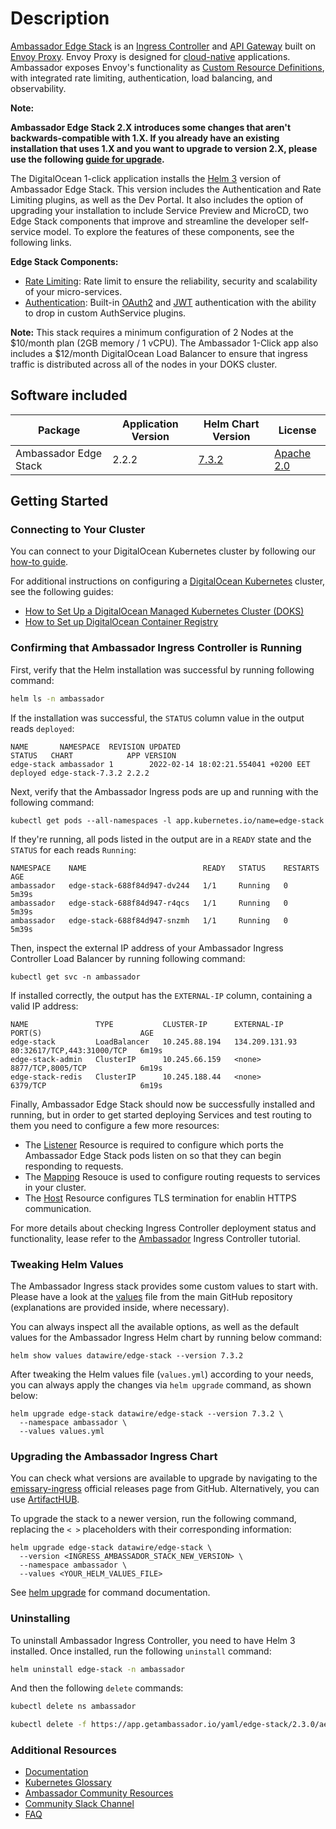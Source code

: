 # Description

[Ambassador Edge Stack](https://getambassador.io/) is an [Ingress Controller](https://www.getambassador.io/products/edge-stack/api-gateway/) and [API Gateway](https://www.getambassador.io/learn/kubernetes-glossary/api-gateway/) built on [Envoy Proxy](https://www.envoyproxy.io/). Envoy Proxy is designed for [cloud-native](https://www.getambassador.io/learn/kubernetes-glossary/cloud-native/) applications. Ambassador exposes Envoy's functionality as [Custom Resource Definitions](https://www.getambassador.io/learn/kubernetes-glossary/custom-resource-definition/), with integrated rate limiting, authentication, load balancing, and observability.

**Note:**

**Ambassador Edge Stack 2.X introduces some changes that aren't backwards-compatible with 1.X. If you already have an existing installation that uses 1.X and you want to upgrade to version 2.X, please use the following [guide for upgrade](https://www.getambassador.io/docs/edge-stack/latest/topics/install/upgrade/helm/edge-stack-1.14/edge-stack-2.1/#upgrade-productname-1142-to-productname-version-helm).**

The DigitalOcean 1-click application installs the [Helm 3](https://helm.sh/docs/intro/install/) version of Ambassador Edge Stack.  This version includes the Authentication and Rate Limiting plugins, as well as the Dev Portal. It also includes the option of upgrading your installation to include Service Preview and MicroCD, two Edge Stack components that improve and streamline the developer self-service model. To explore the features of these components, see the following links.

**Edge Stack Components:**

- [Rate Limiting](https://www.getambassador.io/docs/edge-stack/2.1/topics/using/rate-limits/rate-limits/): Rate limit to ensure the reliability, security and scalability of your micro-services.
- [Authentication](https://www.getambassador.io/docs/edge-stack/2.1/topics/running/aes-extensions/authentication/): Built-in [OAuth2](https://www.getambassador.io/docs/edge-stack/2.1/topics/using/filters/oauth2/) and [JWT](https://www.getambassador.io/docs/edge-stack/2.1/topics/using/filters/jwt/) authentication with the ability to drop in custom AuthService plugins.

**Note:**
This stack requires a minimum configuration of 2 Nodes at the $10/month plan (2GB memory / 1 vCPU).
The Ambassador 1-Click app also includes a $12/month DigitalOcean Load Balancer to ensure that ingress traffic is distributed across all of the nodes in your DOKS cluster.

## Software included

| Package               | Application Version   | Helm Chart Version |License                                                                                    |
| ---| ---- | ---- | ------------- |
| Ambassador Edge Stack | 2.2.2 | [7.3.2](https://artifacthub.io/packages/helm/datawire/edge-stack/7.3.2) | [Apache 2.0](https://github.com/datawire/ambassador/blob/master/LICENSE) |

## Getting Started

### Connecting to Your Cluster

You can connect to your DigitalOcean Kubernetes cluster by following our [how-to guide](https://www.digitalocean.com/docs/kubernetes/how-to/connect-to-cluster/).

For additional instructions on configuring a [DigitalOcean Kubernetes](https://cloud.digitalocean.com/kubernetes/clusters/) cluster, see the following guides:

- [How to Set Up a DigitalOcean Managed Kubernetes Cluster (DOKS)](https://github.com/digitalocean/Kubernetes-Starter-Kit-Developers/tree/main/01-setup-DOKS#how-to-set-up-a-digitalocean-managed-kubernetes-cluster-doks)
- [How to Set up DigitalOcean Container Registry](https://github.com/digitalocean/Kubernetes-Starter-Kit-Developers/tree/main/02-setup-DOCR#how-to-set-up-digitalocean-container-registry)

### Confirming that Ambassador Ingress Controller is Running

First, verify that the Helm installation was successful by running following command:

```bash
helm ls -n ambassador
```

If the installation was successful, the `STATUS` column value in the output reads `deployed`:

```text
NAME       NAMESPACE  REVISION UPDATED                              STATUS   CHART            APP VERSION
edge-stack ambassador 1        2022-02-14 18:02:21.554041 +0200 EET deployed edge-stack-7.3.2 2.2.2
```

Next, verify that the Ambassador Ingress pods are up and running with the following command:

```console
kubectl get pods --all-namespaces -l app.kubernetes.io/name=edge-stack
```

If they're running, all pods listed in the output are in a `READY` state and the `STATUS` for each reads `Running`:

```text
NAMESPACE    NAME                          READY   STATUS    RESTARTS   AGE
ambassador   edge-stack-688f84d947-dv244   1/1     Running   0          5m39s
ambassador   edge-stack-688f84d947-r4qcs   1/1     Running   0          5m39s
ambassador   edge-stack-688f84d947-snzmh   1/1     Running   0          5m39s
```

Then, inspect the external IP address of your Ambassador Ingress Controller Load Balancer by running following command:

```console
kubectl get svc -n ambassador
```

If installed correctly, the output has the `EXTERNAL-IP` column, containing a valid IP address:

```text
NAME               TYPE           CLUSTER-IP      EXTERNAL-IP      PORT(S)                      AGE
edge-stack         LoadBalancer   10.245.88.194   134.209.131.93   80:32617/TCP,443:31000/TCP   6m19s
edge-stack-admin   ClusterIP      10.245.66.159   <none>           8877/TCP,8005/TCP            6m19s
edge-stack-redis   ClusterIP      10.245.188.44   <none>           6379/TCP                     6m19s
```

Finally, Ambassador Edge Stack should now be successfully installed and running, but in order to get started deploying Services and test routing to them you need to configure a few more resources:

- The [Listener](https://github.com/digitalocean/Kubernetes-Starter-Kit-Developers/blob/main/03-setup-ingress-controller/ambassador.md#step-2---defining-the-listener-for-ambassador-edge-stack) Resource is required to configure which ports the Ambassador Edge Stack pods listen on so that they can begin responding to requests.
- The [Mapping](https://github.com/digitalocean/Kubernetes-Starter-Kit-Developers/blob/main/03-setup-ingress-controller/ambassador.md#step-6---configuring-the-ambassador-edge-stack-mappings-for-hosts) Resouce is used to configure routing requests to services in your cluster.
- The [Host](https://github.com/digitalocean/Kubernetes-Starter-Kit-Developers/blob/main/03-setup-ingress-controller/ambassador.md#step-3---defining-the-hosts-for-ambassador-edge-stack) Resource configures TLS termination for enablin HTTPS communication.

For more details about checking Ingress Controller deployment status and functionality, lease refer to the [Ambassador](https://github.com/digitalocean/Kubernetes-Starter-Kit-Developers/blob/main/03-setup-ingress-controller/ambassador.md) Ingress Controller tutorial.

### Tweaking Helm Values

The Ambassador Ingress stack provides some custom values to start with. Please have a look at the [values](./values.yml) file from the main GitHub repository (explanations are provided inside, where necessary).

You can always inspect all the available options, as well as the default values for the Ambassador Ingress Helm chart by running below command:

```console
helm show values datawire/edge-stack --version 7.3.2
```

After tweaking the Helm values file (`values.yml`) according to your needs, you can always apply the changes via `helm upgrade` command, as shown below:

```console
helm upgrade edge-stack datawire/edge-stack --version 7.3.2 \
  --namespace ambassador \
  --values values.yml
```

### Upgrading the Ambassador Ingress Chart

You can check what versions are available to upgrade by navigating to the [emissary-ingress](https://github.com/emissary-ingress/emissary) official releases page from GitHub. Alternatively, you can use [ArtifactHUB](https://artifacthub.io/packages/helm/datawire/edge-stack).

To upgrade the stack to a newer version, run the following command, replacing the `< >` placeholders with their corresponding information:

```console
helm upgrade edge-stack datawire/edge-stack \
  --version <INGRESS_AMBASSADOR_STACK_NEW_VERSION> \
  --namespace ambassador \
  --values <YOUR_HELM_VALUES_FILE>
```

See [helm upgrade](https://helm.sh/docs/helm/helm_upgrade/) for command documentation.

### Uninstalling

To uninstall Ambassador Ingress Controller, you need to have Helm 3 installed. Once installed, run the following `uninstall` command:

```bash
helm uninstall edge-stack -n ambassador
```

And then the following `delete` commands:

```bash
kubectl delete ns ambassador

kubectl delete -f https://app.getambassador.io/yaml/edge-stack/2.3.0/aes-crds.yaml
```

### Additional Resources

- [Documentation](https://www.getambassador.io/docs/latest/)
- [Kubernetes Glossary](https://www.getambassador.io/learn/kubernetes-glossary/)
- [Ambassador Community Resources](https://www.getambassador.io/community/)
- [Community Slack Channel](https://join.slack.com/t/datawire-oss/shared_invite/zt-8rbpcp4x-vqcfpwmJYxcCVSL1CPxGLw)
- [FAQ](https://www.getambassador.io/docs/latest/about/faq/)

